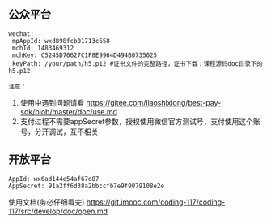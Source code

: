 ## 公众平台
```
wechat:
 mpAppId: wxd898fcb01713c658
 mchId: 1483469312
 mchKey: C5245D70627C1F8E9964D494B0735025
 keyPath: /your/path/h5.p12 #证书文件的完整路径，证书下载：课程源码doc目录下的h5.p12
```

`注意：`
1. 使用中遇到问题请看 https://gitee.com/liaoshixiong/best-pay-sdk/blob/master/doc/use.md
2. 支付过程不需要appSecret参数，授权使用微信官方测试号，支付使用这个账号，分开调试，互不相关

## 开放平台
```
AppId: wx6ad144e54af67d87
AppSecret: 91a2ff6d38a2bbccfb7e9f9079108e2e
```

使用文档(务必仔细看完)
https://git.imooc.com/coding-117/coding-117/src/develop/doc/open.md
